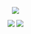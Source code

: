 <p align="center">
  <img src="https://1.bp.blogspot.com/-lKJKpqe85y4/XVVYr9-WHRI/AAAAAAAAB9M/-h245-Fg-nYbZqvO0RV0tlfhxQ8sqvEawCLcBGAs/s1600/Sampler.gif">
</p>
<p align="center">
  <a href="https://x.com/ero_hack0"><img src="https://img.shields.io/twitter/follow/ERO-HACK?color=0ff00&label=%40ERO-HACK&logo=twitter&logoColor=00ff00&style=for-the-badge"></a>
  <a href="https://github.com/ERO-HACK"><img src="https://img.shields.io/github/followers/ERO-HACK?color=%2300ff00&logoColor=00ff00&logo=github&style=for-the-badge"></a>
</p>
